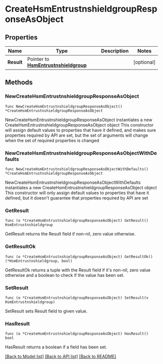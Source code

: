 # CreateHsmEntrustnshieldgroupResponseAsObject

## Properties

Name | Type | Description | Notes
------------ | ------------- | ------------- | -------------
**Result** | Pointer to [**HsmEntrustnshieldgroup**](HsmEntrustnshieldgroup.md) |  | [optional] 

## Methods

### NewCreateHsmEntrustnshieldgroupResponseAsObject

`func NewCreateHsmEntrustnshieldgroupResponseAsObject() *CreateHsmEntrustnshieldgroupResponseAsObject`

NewCreateHsmEntrustnshieldgroupResponseAsObject instantiates a new CreateHsmEntrustnshieldgroupResponseAsObject object
This constructor will assign default values to properties that have it defined,
and makes sure properties required by API are set, but the set of arguments
will change when the set of required properties is changed

### NewCreateHsmEntrustnshieldgroupResponseAsObjectWithDefaults

`func NewCreateHsmEntrustnshieldgroupResponseAsObjectWithDefaults() *CreateHsmEntrustnshieldgroupResponseAsObject`

NewCreateHsmEntrustnshieldgroupResponseAsObjectWithDefaults instantiates a new CreateHsmEntrustnshieldgroupResponseAsObject object
This constructor will only assign default values to properties that have it defined,
but it doesn't guarantee that properties required by API are set

### GetResult

`func (o *CreateHsmEntrustnshieldgroupResponseAsObject) GetResult() HsmEntrustnshieldgroup`

GetResult returns the Result field if non-nil, zero value otherwise.

### GetResultOk

`func (o *CreateHsmEntrustnshieldgroupResponseAsObject) GetResultOk() (*HsmEntrustnshieldgroup, bool)`

GetResultOk returns a tuple with the Result field if it's non-nil, zero value otherwise
and a boolean to check if the value has been set.

### SetResult

`func (o *CreateHsmEntrustnshieldgroupResponseAsObject) SetResult(v HsmEntrustnshieldgroup)`

SetResult sets Result field to given value.

### HasResult

`func (o *CreateHsmEntrustnshieldgroupResponseAsObject) HasResult() bool`

HasResult returns a boolean if a field has been set.


[[Back to Model list]](../README.md#documentation-for-models) [[Back to API list]](../README.md#documentation-for-api-endpoints) [[Back to README]](../README.md)


